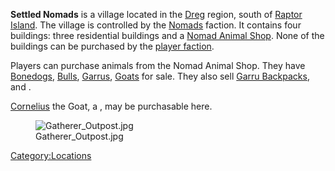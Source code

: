 **Settled Nomads** is a village located in the [Dreg](Dreg.md "wikilink")
region, south of [Raptor Island](Raptor_Island_(Zone).md "wikilink"). The
village is controlled by the [Nomads](Nomads.md "wikilink") faction. It
contains four buildings: three residential buildings and a [Nomad Animal
Shop](Nomad_Animal_Shop "wikilink"). None of the buildings can be
purchased by the [player faction](Nameless.md "wikilink").

Players can purchase animals from the Nomad Animal Shop. They have
[Bonedogs](Bonedog.md "wikilink"), [Bulls](Wild_Bull.md "wikilink"),
[Garrus](Garru.md "wikilink"), [Goats](Goat.md "wikilink") for sale. They also
sell [Garru Backpacks](Garru_Backpack.md "wikilink"), and [](Bull_Backpack.md).

[Cornelius](Cornelius.md "wikilink") the Goat, a [](Unique_Recruits.md), may be purchasable here.

<figure>
<img src="Gatherer_Outpost.jpg" title="Gatherer_Outpost.jpg" />
<figcaption>Gatherer_Outpost.jpg</figcaption>
</figure>

[Category:Locations](Category:Locations "wikilink")